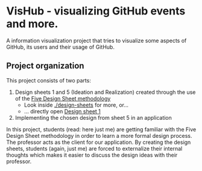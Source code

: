 # VisHub - visualizing GitHub events and more.

A information visualization project that tries to visualize some aspects of GitHub, its users and their usage of GitHub.

## Project organization

This project consists of two parts:

1. Design sheets 1 and 5 (Ideation and Realization) created through the use of the [Five Design Sheet methodology][1] 
   * Look inside [./design-sheets](./design-sheets) for more, or...
   * ... directly open [Design sheet 1](./design-sheets/submissions/VisHub-design-sheet1.pdf)
2. Implementing the chosen design from sheet 5 in an application

In this project, students (read: here just me) are getting familiar with the Five Design Sheet methodology in order to learn a more formal design process.
The professor acts as the client for our application.
By creating the design sheets, students (again, just me) are forced to externalize their internal thoughts which makes it easier to discuss the design ideas with their professor.

[1]: <https://ieeexplore.ieee.org/abstract/document/7192707> "
Sketching Designs Using the Five Design-Sheet Methodology "
